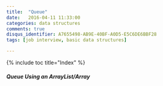 ```yaml
---
title:  "Queue"
date:   2016-04-11 11:33:00
categories: data structures
comments: true
disqus_identifier: A7655498-AB9E-40BF-A0D5-E5C6DE6BBF28
tags: [job interview, basic data structures]

---
```



{% include toc title="Index" %}

##### Queue Using an ArrayList/Array
